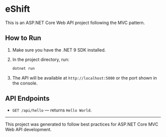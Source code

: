 # eShift

This is an ASP.NET Core Web API project following the MVC pattern.

## How to Run

1. Make sure you have the .NET 9 SDK installed.
2. In the project directory, run:

   ```zsh
   dotnet run
   ```

3. The API will be available at `http://localhost:5000` or the port shown in the console.

## API Endpoints

- `GET /api/hello` — returns `Hello World`.

---

This project was generated to follow best practices for ASP.NET Core MVC Web API development.
